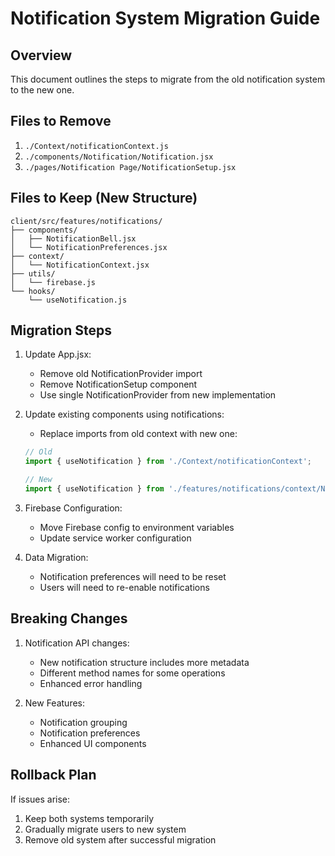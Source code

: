 # Notification System Migration Guide

## Overview
This document outlines the steps to migrate from the old notification system to the new one.

## Files to Remove
1. `./Context/notificationContext.js`
2. `./components/Notification/Notification.jsx`
3. `./pages/Notification Page/NotificationSetup.jsx`

## Files to Keep (New Structure)
```
client/src/features/notifications/
├── components/
│   ├── NotificationBell.jsx
│   └── NotificationPreferences.jsx
├── context/
│   └── NotificationContext.jsx
├── utils/
│   └── firebase.js
└── hooks/
    └── useNotification.js
```

## Migration Steps

1. Update App.jsx:
   - Remove old NotificationProvider import
   - Remove NotificationSetup component
   - Use single NotificationProvider from new implementation

2. Update existing components using notifications:
   - Replace imports from old context with new one:
   ```javascript
   // Old
   import { useNotification } from './Context/notificationContext';
   
   // New
   import { useNotification } from './features/notifications/context/NotificationContext';
   ```

3. Firebase Configuration:
   - Move Firebase config to environment variables
   - Update service worker configuration

4. Data Migration:
   - Notification preferences will need to be reset
   - Users will need to re-enable notifications

## Breaking Changes
1. Notification API changes:
   - New notification structure includes more metadata
   - Different method names for some operations
   - Enhanced error handling

2. New Features:
   - Notification grouping
   - Notification preferences
   - Enhanced UI components

## Rollback Plan
If issues arise:
1. Keep both systems temporarily
2. Gradually migrate users to new system
3. Remove old system after successful migration 